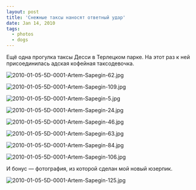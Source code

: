 ```yaml
---
layout: post
title: 'Снежные таксы наносят ответный удар'
date: Jan 14, 2010
tags:
  - photos
  - dogs
---
```


Ещё одна прогулка таксы Десси в Терлецком парке. На этот раз к ней присоединилась адская кофейная таксодевочка.

![2010-01-05-5D-0001-Artem-Sapegin-62.jpg](photo://1111)

<!--more-->

![2010-01-05-5D-0001-Artem-Sapegin-109.jpg](photo://1112)

![2010-01-05-5D-0001-Artem-Sapegin-5.jpg](upload://2010-01-05-5D-0001-Artem-Sapegin-5.jpg)

![2010-01-05-5D-0001-Artem-Sapegin-24.jpg](upload://2010-01-05-5D-0001-Artem-Sapegin-24.jpg)

![2010-01-05-5D-0001-Artem-Sapegin-46.jpg](upload://2010-01-05-5D-0001-Artem-Sapegin-46.jpg)

![2010-01-05-5D-0001-Artem-Sapegin-63.jpg](upload://2010-01-05-5D-0001-Artem-Sapegin-63.jpg)

![2010-01-05-5D-0001-Artem-Sapegin-84.jpg](upload://2010-01-05-5D-0001-Artem-Sapegin-84.jpg)

![2010-01-05-5D-0001-Artem-Sapegin-106.jpg](upload://2010-01-05-5D-0001-Artem-Sapegin-106.jpg)

И бонус — фотография, из которой сделан мой новый юзерпик.

![2010-01-05-5D-0001-Artem-Sapegin-125.jpg](upload://2010-01-05-5D-0001-Artem-Sapegin-125.jpg)

